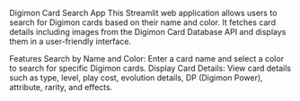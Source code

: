 Digimon Card Search App
This Streamlit web application allows users to search for Digimon cards based on their name and color. It fetches card details including images from the Digimon Card Database API and displays them in a user-friendly interface.

Features
Search by Name and Color: Enter a card name and select a color to search for specific Digimon cards.
Display Card Details: View card details such as type, level, play cost, evolution details, DP (Digimon Power), attribute, rarity, and effects.
